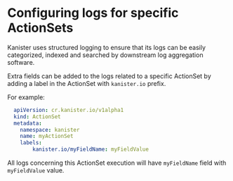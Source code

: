 # Configuring logs for specific ActionSets

Kanister uses structured logging to ensure that its logs can be easily
categorized, indexed and searched by downstream log aggregation software.

Extra fields can be added to the logs related to a specific ActionSet by adding
a label in the ActionSet with `kanister.io` prefix.

For example:

``` yaml
  apiVersion: cr.kanister.io/v1alpha1
  kind: ActionSet
  metadata:
    namespace: kanister
    name: myActionSet
    labels:
        kanister.io/myFieldName: myFieldValue

```

All logs concerning this ActionSet execution will have
`myFieldName` field with `myFieldValue` value.